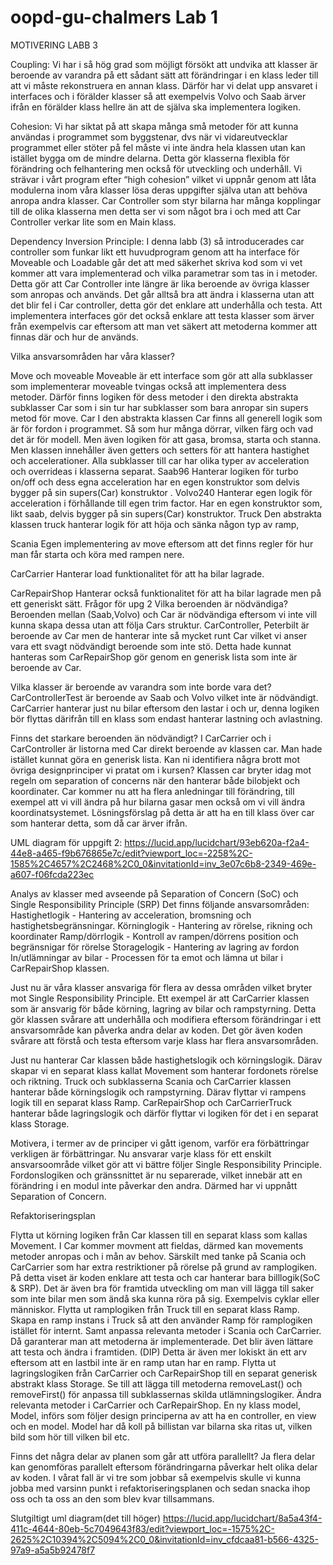 # oopd-gu-chalmers Lab 1
MOTIVERING LABB 3

Coupling: Vi har i så hög grad som möjligt försökt att undvika att klasser är beroende av varandra på ett sådant sätt att förändringar i en klass leder till att vi måste rekonstruera en annan klass. Därför har vi delat upp ansvaret i interfaces och i förälder klasser så att exempelvis Volvo och Saab ärver ifrån en förälder klass hellre än att de själva ska implementera logiken. 

Cohesion: Vi har siktat på att skapa många små metoder för att kunna användas i programmet som byggstenar, dvs när vi vidareutvecklar programmet eller stöter på fel måste vi inte ändra hela klassen utan kan istället bygga om de mindre delarna. Detta gör klasserna flexibla för förändring och felhantering men också för utveckling och underhåll. Vi strävar i vårt program efter “high cohesion” vilket vi uppnår genom att låta modulerna inom våra klasser lösa deras uppgifter själva utan att behöva anropa andra klasser. Car Controller som styr bilarna har många kopplingar till de olika klasserna men detta ser vi som något bra i och med att Car Controller verkar lite som en Main klass.

Dependency Inversion Principle: I denna labb (3) så introducerades car controller som funkar likt ett huvudprogram genom att ha interface för Moveable och Loadable går det att med säkerhet skriva kod som vi vet kommer att vara implementerad och vilka parametrar som tas in i metoder. Detta gör att Car Controller inte längre är lika beroende av övriga klasser som anropas och används. Det går alltså bra att ändra i klasserna utan att det blir fel i Car controller, detta gör det enklare att underhålla och testa. Att implementera 
interfaces gör det också enklare att testa klasser som ärver från exempelvis car eftersom att man vet säkert att metoderna kommer att finnas där och hur de används. 

Vilka ansvarsområden har våra klasser?

Move och moveable
Moveable är ett interface som gör att alla subklasser som implementerar moveable tvingas också att implementera dess metoder. Därför finns logiken för dess metoder i den direkta abstrakta subklasser Car som i sin tur har subklasser som bara anropar sin supers metod för move. 
Car 
I den abstrakta klassen Car finns all generell logik som är för fordon i programmet. Så som hur många dörrar, vilken färg och vad det är för modell. Men även logiken för att gasa, bromsa, starta och stanna. Men klassen innehåller även getters och setters för att hantera hastighet och accelerationer. Alla subklasser till car har olika typer av acceleration och overrideas i klasserna separat. 
Saab96
Hanterar logiken för turbo on/off och dess egna acceleration har en egen konstruktor som delvis bygger på sin supers(Car) konstruktor . 
Volvo240
Hanterar egen logik för acceleration i förhållande till egen trim factor. Har en egen konstruktor som, likt saab, delvis bygger på sin supers(Car) konstruktor.
Truck
Den abstrakta klassen truck hanterar logik för att höja och sänka någon typ av ramp, 

Scania
Egen implementering av move eftersom att det finns regler för hur man får starta och köra med rampen nere. 

CarCarrier
Hanterar load funktionalitet för att ha bilar lagrade. 

CarRepairShop
Hanterar också funktionalitet för att ha bilar lagrade men på ett generiskt sätt. 
Frågor för upg 2
Vilka beroenden är nödvändiga?
Beroenden mellan (Saab,Volvo) och Car är nödvändiga eftersom vi inte vill kunna skapa dessa utan att följa Cars struktur. CarController, Peterbilt är beroende av Car men de hanterar inte så mycket runt Car vilket vi anser vara ett svagt nödvändigt beroende som inte stö. Detta hade kunnat hanteras som CarRepairShop gör genom en generisk lista som inte är beroende av Car. 

Vilka klasser är beroende av varandra som inte borde vara det?
CarControllerTest är beroende av Saab och Volvo vilket inte är nödvändigt. CarCarrier hanterar just nu bilar eftersom den lastar i och ur, denna logiken bör flyttas därifrån till en klass som endast hanterar lastning och avlastning. 

Finns det starkare beroenden än nödvändigt?
I CarCarrier och i CarController är listorna med Car direkt beroende av klassen car. Man hade istället kunnat göra en generisk lista. 
Kan ni identifiera några brott mot övriga designprinciper vi pratat om i kursen?
 Klassen car bryter idag mot regeln om separation of concerns när den hanterar både bilobjekt och koordinater. Car kommer nu att ha flera anledningar till förändring, till exempel att vi vill ändra på hur bilarna gasar men också om vi vill ändra koordinatsystemet. Lösningsförslag på detta är att ha en till klass över car som hanterar detta, som då car ärver ifrån. 



UML diagram för uppgift 2:
https://lucid.app/lucidchart/93eb620a-f2a4-44e8-a465-f9b676865e7c/edit?viewport_loc=-2258%2C-1585%2C4657%2C2468%2C0_0&invitationId=inv_3e07c6b8-2349-469e-a607-f06fcda223ec


Analys av klasser med avseende på Separation of Concern (SoC) och Single Responsibility Principle (SRP)
Det finns följande ansvarsområden:
Hastighetlogik - Hantering av acceleration, bromsning och hastighetsbegränsningar.
Körninglogik - Hantering av rörelse, rikning och koordinater
Ramp/dörrlogik - Kontroll av rampen/dörrens position och begränsnigar för rörelse
Storagelogik - Hantering av lagring av fordon
In/utlämningar av bilar - Processen för ta emot och lämna ut bilar i CarRepairShop klassen. 

Just nu är våra klasser ansvariga för flera av dessa områden vilket bryter mot Single Responsibility Principle. Ett exempel är att CarCarrier klassen som är ansvarig för både körning, lagring av bilar och rampstyrning. Detta gör klassen svårare att underhålla och modifiera eftersom förändringar i ett ansvarsområde kan påverka andra delar av koden. Det gör även koden svårare att förstå och testa eftersom varje klass har flera ansvarsområden. 

Just nu hanterar Car klassen både hastighetslogik och körningslogik. Därav skapar vi en separat klass kallat Movement som hanterar fordonets rörelse och riktning. 
Truck och subklasserna Scania och CarCarrier klassen hanterar både körningslogik och rampstyrning. Därav flyttar vi rampens logik till en separat klass Ramp.
CarRepairShop och CarCarrierTruck hanterar både lagringslogik och därför flyttar vi logiken för det i en separat klass Storage.

Motivera, i termer av de principer vi gått igenom, varför era förbättringar verkligen är förbättringar.
Nu ansvarar varje klass för ett enskilt ansvarsoområde vilket gör att vi bättre följer  Single Responsibility Principle. Fordonslogiken och gränssnittet är nu separerade, vilket innebär att en förändring i en modul inte påverkar den andra. Därmed har vi uppnått Separation of Concern.

Refaktoriseringsplan

Flytta ut körning logiken från Car klassen till en separat klass som kallas Movement. I Car kommer movment att fieldas, därmed kan movements metoder anropas och i mån av behov. Särskilt med tanke på Scania och CarCarrier som har extra restriktioner på rörelse på grund av ramplogiken. På detta viset är koden enklare att testa och car hanterar bara billlogik(SoC & SRP). Det är även bra för framtida utveckling om man vill lägga till saker som inte bilar men som ändå ska kunna röra på sig. Exempelvis cyklar eller människor. 
Flytta ut ramplogiken från Truck till en separat klass Ramp. Skapa en ramp instans i Truck så att den använder Ramp för ramplogiken istället för internt. Samt anpassa relevanta metoder i Scania och CarCarrier. Då garanterar man att metoderna är implementerade. Det blir även lättare att testa och ändra i framtiden. (DIP) Detta är även mer lokiskt än ett arv eftersom att en lastbil inte är en ramp utan har en ramp. 
Flytta ut lagringslogiken från CarCarrier och CarRepairShop till en separat generisk abstrakt klass Storage. Se till att lägga till metoderna removeLast() och removeFirst() för anpassa till subklassernas skilda utlämningslogiker. Ändra relevanta metoder i CarCarrier och CarRepairShop.
En ny klass model, Model, införs som följer design principerna av att ha en controller, en view och en model. Model har då koll på billistan var bilarna ska ritas ut, vilken bild som hör till vilken bil etc. 


Finns det några delar av planen som går att utföra parallellt?
Ja flera delar kan genomföras parallelt eftersom förändringarna påverkar helt olika delar av koden. I vårat fall är vi tre som jobbar så exempelvis skulle vi kunna jobba med varsinn punkt i refaktoriseringsplanen och sedan snacka ihop oss och ta oss an den som blev kvar tillsammans.


Slutgiltigt uml diagram(det till höger)
https://lucid.app/lucidchart/8a5a43f4-411c-4644-80eb-5c7049643f83/edit?viewport_loc=-1575%2C-2625%2C10394%2C5094%2C0_0&invitationId=inv_cfdcaa81-b566-4325-97a9-a5a5b92478f7


